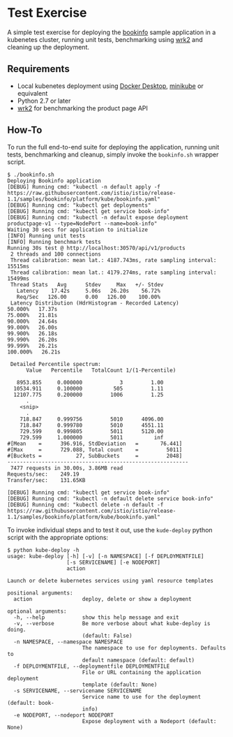 # Test Exercise
A simple test exercise for deploying the [bookinfo](https://istio.io/docs/examples/bookinfo/) sample application in a kubenetes cluster, running unit tests, benchmarking using [wrk2](https://github.com/giltene/wrk2) and cleaning up the deployment.

## Requirements
 - Local kubenetes deployment using [Docker Desktop](https://www.docker.com/products/docker-desktop), [minikube](https://kubernetes.io/docs/tasks/tools/install-minikube/) or equivalent
 - Python 2.7 or later
 - [wrk2](https://github.com/giltene/wrk2) for benchmarking the product page API
 
 ## How-To
 
 To run the full end-to-end suite for deploying the application, running unit tests, benchmarking and cleanup, simply invoke the `bookinfo.sh` wrapper script.
 
 ```
 $ ./bookinfo.sh 
Deploying Bookinfo application
[DEBUG] Running cmd: "kubectl -n default apply -f https://raw.githubusercontent.com/istio/istio/release-1.1/samples/bookinfo/platform/kube/bookinfo.yaml"
[DEBUG] Running cmd: "kubectl get deployments"
[DEBUG] Running cmd: "kubectl get service book-info"
[DEBUG] Running cmd: "kubectl -n default expose deployment productpage-v1 --type=NodePort --name=book-info"
Waiting 30 secs for application to initialize
[INFO] Running unit tests
[INFO] Running benchmark tests
Running 30s test @ http://localhost:30570/api/v1/products
  2 threads and 100 connections
  Thread calibration: mean lat.: 4187.743ms, rate sampling interval: 15515ms
  Thread calibration: mean lat.: 4179.274ms, rate sampling interval: 15499ms
  Thread Stats   Avg      Stdev     Max   +/- Stdev
    Latency    17.42s     5.06s   26.20s    56.72%
    Req/Sec   126.00      0.00   126.00    100.00%
  Latency Distribution (HdrHistogram - Recorded Latency)
 50.000%   17.37s 
 75.000%   21.81s 
 90.000%   24.64s 
 99.000%   26.00s 
 99.900%   26.18s 
 99.990%   26.20s 
 99.999%   26.21s 
100.000%   26.21s 

  Detailed Percentile spectrum:
       Value   Percentile   TotalCount 1/(1-Percentile)

    8953.855     0.000000            3         1.00
   10534.911     0.100000          505         1.11
   12107.775     0.200000         1006         1.25
       .
     <snip>
       .
     718.847     0.999756         5010      4096.00
     718.847     0.999780         5010      4551.11
     729.599     0.999805         5011      5120.00
     729.599     1.000000         5011          inf
#[Mean    =      396.916, StdDeviation   =       76.441]
#[Max     =      729.088, Total count    =         5011]
#[Buckets =           27, SubBuckets     =         2048]
----------------------------------------------------------
  7477 requests in 30.00s, 3.86MB read
Requests/sec:    249.19
Transfer/sec:    131.65KB

[DEBUG] Running cmd: "kubectl get service book-info"
[DEBUG] Running cmd: "kubectl -n default delete service book-info"
[DEBUG] Running cmd: "kubectl delete -n default -f https://raw.githubusercontent.com/istio/istio/release-1.1/samples/bookinfo/platform/kube/bookinfo.yaml"
```

To invoke individual steps and to test it out, use the `kude-deploy` python script with the appropriate options:

```
$ python kube-deploy -h
usage: kube-deploy [-h] [-v] [-n NAMESPACE] [-f DEPLOYMENTFILE]
                   [-s SERVICENAME] [-e NODEPORT]
                   action

Launch or delete kubernetes services using yaml resource templates

positional arguments:
  action                deploy, delete or show a deployment

optional arguments:
  -h, --help            show this help message and exit
  -v, --verbose         Be more verbose about what kube-deploy is doing.
                        (default: False)
  -n NAMESPACE, --namespace NAMESPACE
                        The namespace to use for deployments. Defaults to
                        default namespace (default: default)
  -f DEPLOYMENTFILE, --deploymentfile DEPLOYMENTFILE
                        File or URL containing the application deployment
                        template (default: None)
  -s SERVICENAME, --servicename SERVICENAME
                        Service name to use for the deployment (default: book-
                        info)
  -e NODEPORT, --nodeport NODEPORT
                        Expose deployment with a Nodeport (default: None)
  ```
